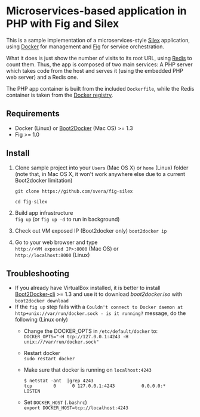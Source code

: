 # Microservices-based application in PHP with Fig and Silex

This is a sample implementation of a microservices-style [Silex](http://silex.sensiolabs.org/) application, using [Docker](https://www.docker.com/) for management and 
[Fig](http://www.fig.sh/index.html) for service orchestration.

What it does is just show the number of visits to its root URL,
using [Redis](redis.io) to count them. Thus, the app is composed of two main services:
A PHP server which takes code from the host and serves it (using the embedded PHP web server) and a Redis one.

The PHP app container is built from the included `Dockerfile`, while the Redis container
is taken from the [Docker registry](https://registry.hub.docker.com/).

## Requirements

* Docker (Linux) or 
[Boot2Docker](https://github.com/boot2docker/boot2docker) (Mac OS) >= 1.3
* Fig >= 1.0

## Install

1. Clone sample project into your `Users` (Mac OS X) or `home` (Linux) folder (note that, in Mac OS X,  it won't work
anywhere else due to a current Boot2docker limitation)  
    ```
    git clone https://github.com/svera/fig-silex

    cd fig-silex
    ```

2. Build app infrastructure  
`fig up` (or `fig up -d` to run in background)  

3. Check out VM exposed IP (Boot2docker only)
`boot2docker ip` 

4. Go to your web browser and type  
`http://<VM exposed IP>:8000` (Mac OS) or  
`http://localhost:8000` (Linux)

## Troubleshooting

* If you already have VirtualBox installed, it is better to install [Boot2Docker-cli](https://github.com/boot2docker/boot2docker-cli/releases) >= 1.3 and use it to download *boot2docker.iso* with `boot2docker download`
* If the `fig up` step fails with a `Couldn't connect to Docker daemon at http+unix://var/run/docker.sock - is it running?` message,
do the following (Linux only) 
    * Change the DOCKER_OPTS in `/etc/default/docker` to:  
`DOCKER_OPTS="-H tcp://127.0.0.1:4243 -H unix:///var/run/docker.sock"`  

    * Restart docker  
    `sudo restart docker`

    * Make sure that docker is running on `localhost:4243`  
        ```
        $ netstat -ant  |grep 4243
        tcp        0      0 127.0.0.1:4243          0.0.0.0:*               LISTEN
        ```

    * Set `DOCKER_HOST` (`.bashrc`)  
    `export DOCKER_HOST=tcp://localhost:4243`
